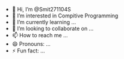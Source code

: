 - 👋 Hi, I’m @Smit271104S
- 👀 I’m interested in Compitive Programming
- 🌱 I’m currently learning ...
- 💞️ I’m looking to collaborate on ...
- 📫 How to reach me ...
- 😄 Pronouns: ...
- ⚡ Fun fact: ...

<!---
Smit271104S/Smit271104S is a ✨ special ✨ repository because its `README.md` (this file) appears on your GitHub profile.
You can click the Preview link to take a look at your changes.
--->
